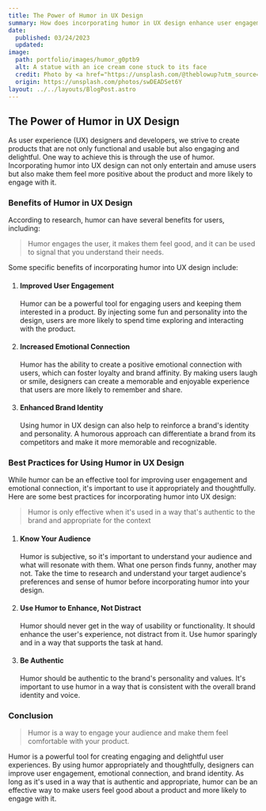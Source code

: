 ```yaml
---
title: The Power of Humor in UX Design
summary: How does incorporating humor in UX design enhance user engagement?
date:
  published: 03/24/2023
  updated:
image:
  path: portfolio/images/humor_g0ptb9
  alt: A statue with an ice cream cone stuck to its face
  credit: Photo by <a href="https://unsplash.com/@theblowup?utm_source=unsplash&utm_medium=referral&utm_content=creditCopyText">the blowup</a> on <a href="https://unsplash.com/photos/swDEADSet6Y?utm_source=unsplash&utm_medium=referral&utm_content=creditCopyText">Unsplash</a>
  origin: https://unsplash.com/photos/swDEADSet6Y
layout: ../../layouts/BlogPost.astro
---
```


## The Power of Humor in UX Design

As user experience (UX) designers and developers, we strive to create products that are not only functional and usable but also engaging and delightful. One way to achieve this is through the use of humor. Incorporating humor into UX design can not only entertain and amuse users but also make them feel more positive about the product and more likely to engage with it.

### Benefits of Humor in UX Design

According to research, humor can have several benefits for users, including:

> Humor engages the user, it makes them feel good, and it can be used to signal that you understand their needs.

Some specific benefits of incorporating humor into UX design include:

1. #### Improved User Engagement

   Humor can be a powerful tool for engaging users and keeping them interested in a product. By injecting some fun and personality into the design, users are more likely to spend time exploring and interacting with the product.

2. #### Increased Emotional Connection

   Humor has the ability to create a positive emotional connection with users, which can foster loyalty and brand affinity. By making users laugh or smile, designers can create a memorable and enjoyable experience that users are more likely to remember and share.

3. #### Enhanced Brand Identity
   Using humor in UX design can also help to reinforce a brand's identity and personality. A humorous approach can differentiate a brand from its competitors and make it more memorable and recognizable.

### Best Practices for Using Humor in UX Design

While humor can be an effective tool for improving user engagement and emotional connection, it's important to use it appropriately and thoughtfully. Here are some best practices for incorporating humor into UX design:

> Humor is only effective when it's used in a way that's authentic to the brand and appropriate for the context

1. #### Know Your Audience

   Humor is subjective, so it's important to understand your audience and what will resonate with them. What one person finds funny, another may not. Take the time to research and understand your target audience's preferences and sense of humor before incorporating humor into your design.

2. #### Use Humor to Enhance, Not Distract

   Humor should never get in the way of usability or functionality. It should enhance the user's experience, not distract from it. Use humor sparingly and in a way that supports the task at hand.

3. #### Be Authentic
   Humor should be authentic to the brand's personality and values. It's important to use humor in a way that is consistent with the overall brand identity and voice.

### Conclusion

> Humor is a way to engage your audience and make them feel comfortable with your product.

Humor is a powerful tool for creating engaging and delightful user experiences. By using humor appropriately and thoughtfully, designers can improve user engagement, emotional connection, and brand identity. As long as it's used in a way that is authentic and appropriate, humor can be an effective way to make users feel good about a product and more likely to engage with it.

